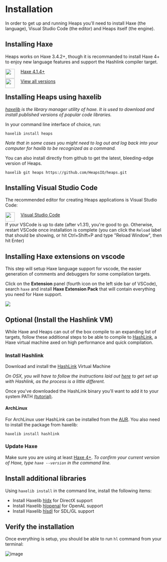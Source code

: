 # Installation

In order to get up and running Heaps you'll need to install Haxe (the language), Visual Studio Code (the editor) and Heaps itself (the engine).

## Installing Haxe

Heaps works on Haxe 3.4.2+, though it is recommanded to install Haxe 4+ to enjoy new language features and support the Hashlink compiler target.

<a href="https://haxe.org/download"><img src="https://cloud.githubusercontent.com/assets/576184/3142589/5e2c41a0-e9c9-11e3-9608-75ec07df40e7.png" align="left" height="30"/></a> &nbsp;&nbsp;&nbsp; <a href="https://haxe.org/download/">Haxe 4.1.4+</a>

<a href="https://haxe.org/download/list/"><img src="https://cloud.githubusercontent.com/assets/576184/3142589/5e2c41a0-e9c9-11e3-9608-75ec07df40e7.png" align="left" height="30"/></a> &nbsp;&nbsp;&nbsp; <a href="https://haxe.org/download/list/">View all versions</a>

## Installing Heaps using haxelib
_[haxelib](https://lib.haxe.org/) is the library manager utility of haxe. It is used to download and install published versions of popular code libraries._

In your command line interface of choice, run:
```
haxelib install heaps
```
_Note that in some cases you might need to log out and log back into your computer for haxlib to be recognized as a command._

You can also install directly from github to get the latest, bleeding-edge version of Heaps.
```
haxelib git heaps https://github.com/HeapsIO/heaps.git
```


## Installing Visual Studio Code

The recommended editor for creating Heaps applications is Visual Studio Code:

<a href="https://code.visualstudio.com/"><img src="https://user-images.githubusercontent.com/1022912/45916285-a0959f00-be63-11e8-8f54-8d93e3e4037a.png" align="left" height="30"/></a> &nbsp;&nbsp;&nbsp; <a href="https://code.visualstudio.com/">Visual Studio Code</a>

If your VSCode is up to date (after v1.31), you're good to go. Otherwise, restart VSCode once installation is complete (you can click the `Reload` label that should be showing, or hit Ctrl+Shift+P and type "Reload Window", then hit Enter)

## Installing Haxe extensions on vscode
This step will setup Haxe language support for vscode, the easier generation of comments and debuggers for some compilation targets.

Click on the **Extension** panel (fourth icon on the left side bar of VSCode), search `haxe` and install **Haxe Extension Pack** that will contain everything you need for Haxe support.

![](https://user-images.githubusercontent.com/1022912/45916335-6547a000-be64-11e8-8d4e-799dffea475f.png)

## Optional (Install the Hashlink VM)

While Haxe and Heaps can out of the box compile to an expanding list of targets, follow these additional steps to be able to compile to [HashLink](http://hashlink.haxe.org), a Haxe virtual machine axed on high performance and quick compilation.

### Install Hashlink
Download and install the [HashLink](https://github.com/HaxeFoundation/hashlink/releases) Virtual Machine

_On OSX, you will have to follow the instructions laid out [here](https://github.com/HaxeFoundation/hashlink#building-on-linuxosx) to get set up with Hashlink, as the process is a little different._

Once you've downloaded the HashLink binary you'll want to add it to your system PATH [(tutorial)](https://www.computerhope.com/issues/ch000549.htm). 

#### ArchLinux
For ArchLinux user HashLink can be installed from the [AUR](https://aur.archlinux.org/packages/hashlink). You also need to install the package from haxelib: 
```
haxelib install hashlink
```

### Update Haxe
Make sure you are using at least [Haxe 4+](https://haxe.org/download/).
_To confirm your current version of Haxe, type `haxe --version` in the command line._

## Install additional libraries
Using `haxelib install` in the command line, install the following items:
   * Install Haxelib [hldx](https://lib.haxe.org/p/hldx) for DirectX support
   * Install Haxelib [hlopenal](https://lib.haxe.org/p/hlopenal) for OpenAL support
   * Install Haxelib [hlsdl](https://lib.haxe.org/p/hlsdl) for SDL/GL support

## Verify the installation
Once everything is setup, you should be able to run `hl` command from your terminal:

![image](https://user-images.githubusercontent.com/1022912/45916745-4ef11280-be6b-11e8-8d9a-9405508ff014.png)
